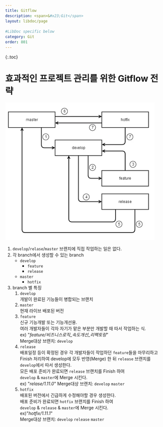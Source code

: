 ```yaml
---
title: Gitflow
description: <span>&#x23;Git</span>
layout: libdoc/page

#LibDoc specific below
category: Git
order: 801
---
```

{:.toc}

# 효과적인 프로젝트 관리를 위한 Gitflow 전략


![](/assets/docs/800_Git/801/1.webp)

1. `develop`/`relase`/`master` 브랜치에 직접 작업하는 일은 없다.
2. 각 branch에서 생성할 수 있는 branch
    - `develop`
        - `feature`
        - `release`
    - `master`
        - `hotfix`
3. branch 별 특징
    1. `develop`<br/>
    개발이 완료된 기능들이 병합되는 브랜치
    2. `master`<br/>
    현재 라이브 배포된 버전
    3. `feature`<br/>
    신규 기능개발 또는 기능개선용. <br/>
    여러 개발자들이 각자 자기가 맡은 부분만 개발할 때 따서 작업하는 식.<br/>
    ex) "*feature/비즈니스로직_속도개선_리팩토링*"<br/>
        Merge대상 브랜치: `develop`
    4. `release`<br/>
    배포일정 등이 확정된 경우 각 개발자들이 작업하던 
    `feature`들을 마무리하고 Finish 처리하여 develop에 모두 반영(Merge) 한 뒤
    `release` 브랜치를 `develop`에서 따서 생성한다.<br/>
    모든 배포 준비가 완료되면 `release` 브랜치를 Finish 하여 <br/>
    `develop` & `master`에 Merge 시킨다.<br/>
    ex) "*relase/1.11.0*"
    Merge대상 브랜치: `develop` `master`
    5. `hotfix`<br/>
    배포된 버전에서 긴급하게 수정해야할 경우 생성한다.<br/>
    배포 준비가 완료되면 `hotfix` 브랜치를 Finish 하여<br/>
    `develop` & `release` & `master`에 Merge 시킨다.<br/>
    ex)"*hotfix/1.11.1*"<br/>
    Merge대상 브랜치: `develop` `release` `master`
